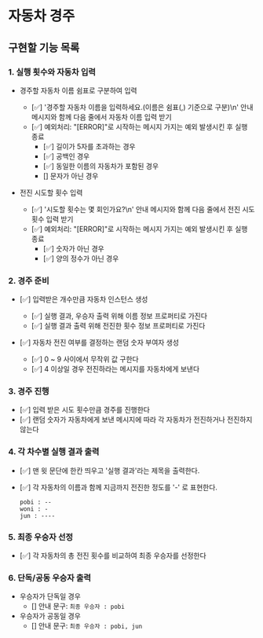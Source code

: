 # 자동차 경주

## 구현할 기능 목록

### 1. 실행 횟수와 자동차 입력

- 경주할 자동차 이름 쉼표로 구분하여 입력

  - [✅] '경주할 자동차 이름을 입력하세요.(이름은 쉼표(,) 기준으로 구분)\n' 안내 메시지와 함께 다음 줄에서 자동차 이름 입력 받기
  - [✅] 예외처리: "[ERROR]"로 시작하는 메시지 가지는 예외 발생시킨 후 실행 종료
    - [✅] 길이가 5자를 초과하는 경우
    - [✅] 공백인 경우
    - [✅] 동일한 이름의 자동차가 포함된 경우
    - [] 문자가 아닌 경우

- 전진 시도할 횟수 입력
  - [✅] '시도할 횟수는 몇 회인가요?\n' 안내 메시지와 함께 다음 줄에서 전진 시도 횟수 입력 받기
  - [✅] 예외처리: "[ERROR]"로 시작하는 메시지 가지는 예외 발생시킨 후 실행 종료
    - [✅] 숫자가 아닌 경우
    - [✅] 양의 정수가 아닌 경우

### 2. 경주 준비

- [✅] 입력받은 개수만큼 자동차 인스턴스 생성

  - [✅] 실행 결과, 우승자 출력 위해 이름 정보 프로퍼티로 가진다
  - [✅] 실행 결과 출력 위해 전진한 횟수 정보 프로퍼티로 가진다

- [✅] 자동차 전진 여부를 결정하는 랜덤 숫자 부여자 생성

  - [✅] 0 ~ 9 사이에서 무작위 값 구한다
  - [✅] 4 이상일 경우 전진하라는 메시지를 자동차에게 보낸다

### 3. 경주 진행

- [✅] 입력 받은 시도 횟수만큼 경주를 진행한다
- [✅] 랜덤 숫자가 자동차에게 보낸 메시지에 따라 각 자동차가 전진하거나 전진하지 않는다

### 4. 각 차수별 실행 결과 출력

- [✅] 맨 윗 문단에 한칸 띄우고 '실행 결과'라는 제목을 출력한다.
- [✅] 각 자동차의 이름과 함께 지금까지 전진한 정도를 '-' 로 표현한다.

  ```
  pobi : --
  woni : -
  jun : ----
  ```

### 5. 최종 우승자 선정

- [✅] 각 자동차의 총 전진 횟수를 비교하여 최종 우승자를 선정한다

### 6. 단독/공동 우승자 출력

- 우승자가 단독일 경우
  - [] 안내 문구: `최종 우승자 : pobi`
- 우승자가 공동일 경우
  - [] 안내 문구: `최종 우승자 : pobi, jun`
